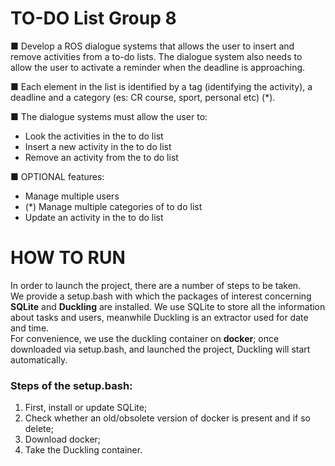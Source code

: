 # TO-DO List Group 8

■ Develop a ROS dialogue systems that allows the user to insert and remove activities from a to-do lists. The dialogue system also needs to allow the user to activate a reminder when the deadline is approaching.

■ Each element in the list is identified by a tag (identifying the activity), a deadline and a category (es: CR course, sport, personal etc) (\*).

■ The dialogue systems must allow the user to:

- Look the activities in the to do list
- Insert a new activity in the to do list
- Remove an activity from the to do list

■ OPTIONAL features:

- Manage multiple users
- (\*) Manage multiple categories of to do list
- Update an activity in the to do list

# HOW TO RUN
In order to launch the project, there are a number of steps to be taken.<br />
We provide a setup.bash with which the packages of interest concerning **SQLite** and **Duckling** are installed.
We use SQLite to store all the information about tasks and users, meanwhile Duckling is an extractor used for date and time.<br />
For convenience, we use the duckling container on **docker**; once downloaded via setup.bash, and launched the project, Duckling will start automatically.
<br />
### Steps of the **setup.bash**:
1. First, install or update SQLite;
2. Check whether an old/obsolete version of docker is present and if so delete;
3. Download docker;
4. Take the Duckling container.
